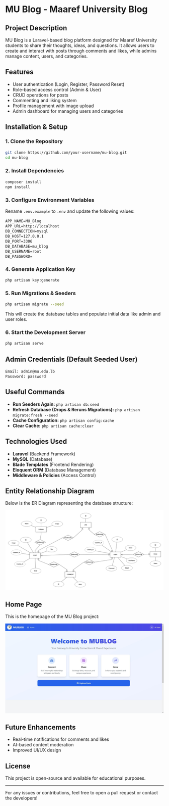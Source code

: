 # MU Blog - Maaref University Blog

## Project Description

MU Blog is a Laravel-based blog platform designed for Maaref University students to share their thoughts, ideas, and questions. It allows users to create and interact with posts through comments and likes, while admins manage content, users, and categories.

## Features

-   User authentication (Login, Register, Password Reset)
-   Role-based access control (Admin & User)
-   CRUD operations for posts
-   Commenting and liking system
-   Profile management with image upload
-   Admin dashboard for managing users and categories

## Installation & Setup

### 1. Clone the Repository

```bash
git clone https://github.com/your-username/mu-blog.git
cd mu-blog
```

### 2. Install Dependencies

```bash
composer install
npm install
```

### 3. Configure Environment Variables

Rename `.env.example` to `.env` and update the following values:

```env
APP_NAME=MU_Blog
APP_URL=http://localhost
DB_CONNECTION=mysql
DB_HOST=127.0.0.1
DB_PORT=3306
DB_DATABASE=mu_blog
DB_USERNAME=root
DB_PASSWORD=
```

### 4. Generate Application Key

```bash
php artisan key:generate
```

### 5. Run Migrations & Seeders

```bash
php artisan migrate --seed
```

This will create the database tables and populate initial data like admin and user roles.

### 6. Start the Development Server

```bash
php artisan serve
```

## Admin Credentials (Default Seeded User)

```
Email: admin@mu.edu.lb
Password: password
```

## Useful Commands

-   **Run Seeders Again:** `php artisan db:seed`
-   **Refresh Database (Drops & Reruns Migrations):** `php artisan migrate:fresh --seed`
-   **Cache Configuration:** `php artisan config:cache`
-   **Clear Cache:** `php artisan cache:clear`

## Technologies Used

-   **Laravel** (Backend Framework)
-   **MySQL** (Database)
-   **Blade Templates** (Frontend Rendering)
-   **Eloquent ORM** (Database Management)
-   **Middleware & Policies** (Access Control)

## Entity Relationship Diagram

Below is the ER Diagram representing the database structure:

![ER Diagram](docs/ER%20Diagram.png)

## Home Page

This is the homepage of the MU Blog project:

![Home Page](docs/Home%20Page.jpg)

## Future Enhancements

-   Real-time notifications for comments and likes
-   AI-based content moderation
-   Improved UI/UX design

## License

This project is open-source and available for educational purposes.

---

For any issues or contributions, feel free to open a pull request or contact the developers!
